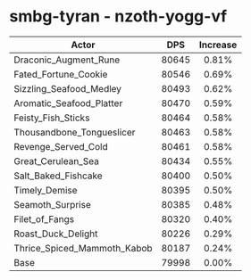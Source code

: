 # smbg-tyran - nzoth-yogg-vf
| Actor | DPS | Increase |
|---|:---:|:---:|
|Draconic_Augment_Rune|80645|0.81%|
|Fated_Fortune_Cookie|80546|0.69%|
|Sizzling_Seafood_Medley|80493|0.62%|
|Aromatic_Seafood_Platter|80470|0.59%|
|Feisty_Fish_Sticks|80464|0.58%|
|Thousandbone_Tongueslicer|80463|0.58%|
|Revenge_Served_Cold|80461|0.58%|
|Great_Cerulean_Sea|80434|0.55%|
|Salt_Baked_Fishcake|80400|0.50%|
|Timely_Demise|80395|0.50%|
|Seamoth_Surprise|80385|0.48%|
|Filet_of_Fangs|80320|0.40%|
|Roast_Duck_Delight|80226|0.29%|
|Thrice_Spiced_Mammoth_Kabob|80187|0.24%|
|Base|79998|0.00%|
